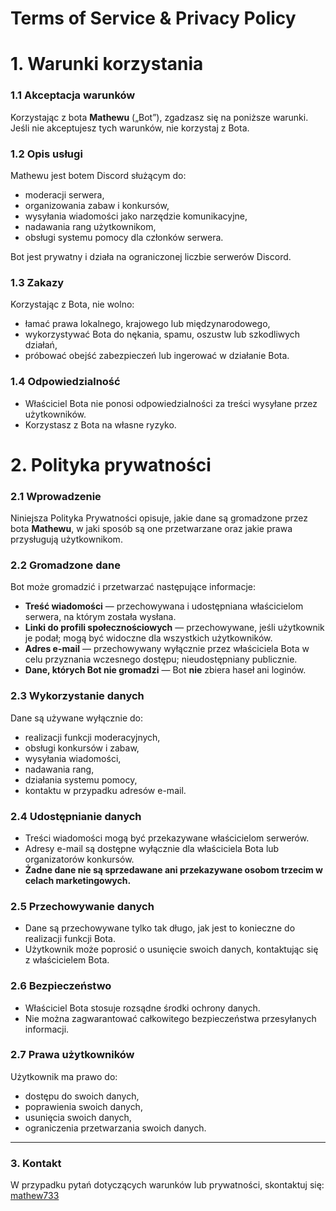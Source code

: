 # Terms of Service & Privacy Policy


## <h1>1. Warunki korzystania</h1><!-- {docsify-ignore} -->

### 1.1 Akceptacja warunków<!-- {docsify-ignore} -->
Korzystając z bota **Mathewu** („Bot”), zgadzasz się na poniższe warunki.  
Jeśli nie akceptujesz tych warunków, nie korzystaj z Bota.

### 1.2 Opis usługi<!-- {docsify-ignore} -->
Mathewu jest botem Discord służącym do:
- moderacji serwera,
- organizowania zabaw i konkursów,
- wysyłania wiadomości jako narzędzie komunikacyjne,
- nadawania rang użytkownikom,
- obsługi systemu pomocy dla członków serwera.

Bot jest prywatny i działa na ograniczonej liczbie serwerów Discord.

### 1.3 Zakazy<!-- {docsify-ignore} -->
Korzystając z Bota, nie wolno:
- łamać prawa lokalnego, krajowego lub międzynarodowego,
- wykorzystywać Bota do nękania, spamu, oszustw lub szkodliwych działań,
- próbować obejść zabezpieczeń lub ingerować w działanie Bota.

### 1.4 Odpowiedzialność<!-- {docsify-ignore} -->
- Właściciel Bota nie ponosi odpowiedzialności za treści wysyłane przez użytkowników.
- Korzystasz z Bota na własne ryzyko.



## <h1>2. Polityka prywatności</h1><!-- {docsify-ignore} -->

### 2.1 Wprowadzenie<!-- {docsify-ignore} -->
Niniejsza Polityka Prywatności opisuje, jakie dane są gromadzone przez bota **Mathewu**, w jaki sposób są one przetwarzane oraz jakie prawa przysługują użytkownikom.

### 2.2 Gromadzone dane<!-- {docsify-ignore} -->
Bot może gromadzić i przetwarzać następujące informacje:
- **Treść wiadomości** — przechowywana i udostępniana właścicielom serwera, na którym została wysłana.
- **Linki do profili społecznościowych** — przechowywane, jeśli użytkownik je podał; mogą być widoczne dla wszystkich użytkowników.
- **Adres e-mail** — przechowywany wyłącznie przez właściciela Bota w celu przyznania wczesnego dostępu; nieudostępniany publicznie.
- **Dane, których Bot nie gromadzi** — Bot **nie** zbiera haseł ani loginów.

### 2.3 Wykorzystanie danych<!-- {docsify-ignore} -->
Dane są używane wyłącznie do:
- realizacji funkcji moderacyjnych,
- obsługi konkursów i zabaw,
- wysyłania wiadomości,
- nadawania rang,
- działania systemu pomocy,
- kontaktu w przypadku adresów e-mail.

### 2.4 Udostępnianie danych<!-- {docsify-ignore} -->
- Treści wiadomości mogą być przekazywane właścicielom serwerów.
- Adresy e-mail są dostępne wyłącznie dla właściciela Bota lub organizatorów konkursów.
- **Żadne dane nie są sprzedawane ani przekazywane osobom trzecim w celach marketingowych.**

### 2.5 Przechowywanie danych<!-- {docsify-ignore} -->
- Dane są przechowywane tylko tak długo, jak jest to konieczne do realizacji funkcji Bota.
- Użytkownik może poprosić o usunięcie swoich danych, kontaktując się z właścicielem Bota.

### 2.6 Bezpieczeństwo<!-- {docsify-ignore} -->
- Właściciel Bota stosuje rozsądne środki ochrony danych.
- Nie można zagwarantować całkowitego bezpieczeństwa przesyłanych informacji.

### 2.7 Prawa użytkowników<!-- {docsify-ignore} -->
Użytkownik ma prawo do:
- dostępu do swoich danych,
- poprawienia swoich danych,
- usunięcia swoich danych,
- ograniczenia przetwarzania swoich danych.

---
<h3>3. Kontakt</h3><!-- {docsify-ignore} -->

W przypadku pytań dotyczących warunków lub prywatności, skontaktuj się: [mathew733](https://discordapp.com/users/294911538848858112)